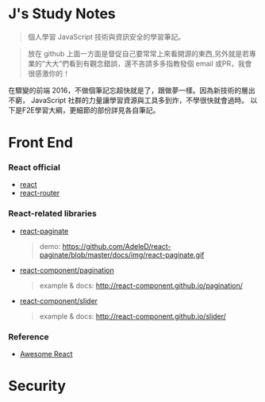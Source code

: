 # J's Study Notes
> 個人學習 JavaScript 技術與資訊安全的學習筆記。

> 放在 github 上面一方面是督促自己要常常上來看開源的東西,另外就是若專業的“大大”們看到有觀念錯誤，還不吝請多多指教發個 email 或PR，我會很感激你的！

在驟變的前端 2016，不做個筆記忘超快就是了，跟做夢一樣。因為新技術的層出不窮， JavaScript 社群的力量讓學習資源與工具多到炸，不學很快就會過時。
以下是F2E學習大綱，更細節的部份詳見各自筆記。

# Front End
### React official
* [react](https://github.com/facebook/react)
* [react-router](https://github.com/ReactTraining/react-router)

### React-related libraries
* [react-paginate](https://github.com/AdeleD/react-paginate)

  > demo: https://github.com/AdeleD/react-paginate/blob/master/docs/img/react-paginate.gif

* [react-component/pagination](https://github.com/react-component/pagination)

  > example & docs: http://react-component.github.io/pagination/

* [react-component/slider](https://github.com/react-component/slider)

  > example & docs: http://react-component.github.io/slider/

### Reference
* [Awesome React](https://github.com/enaqx/awesome-react)


# Security
